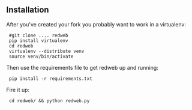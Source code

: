 Installation
---------------

After you've created your fork you probably want to work in a virtualenv:

     #git clone .... redweb
     pip install virtualenv
     cd redweb
     virtualenv --distribute venv
     source venv/bin/activate

Then use the requirements file to get redweb up and running:

     pip install -r requirements.txt

Fire it up:

     cd redweb/ && python redweb.py


